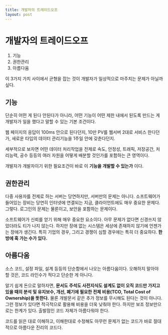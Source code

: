 ```yaml
---
title: 개발자의 트레이드오프
layout: post
---
```


# 개발자의 트레이드오프

1. 기능
2. 권한관리
3. 아름다움

이 3가지 가치 사이에서 균형을 잡는 것이 개발자가 일상적으로 마주치는 문제가 아닐까 싶다.

## 기능

단순히 어떤 게 된다 안된다가 아니라, 어떤 기능이 어떤 제한 내에서 된도록 만드는 게 개발자가 일을 했다고 말할 수 있는 기본 조건이다.

웹 페이지의 응답이 100ms 안으로 된다던지, 10만 PV를 웹서버 2대로 서비스 한다던가, 새로운 타입의 데이터 관리기능을 1주일 안에 갖춘다던지.

세부적으로 보자면 어떤 데이터 처리작업을 전제로 속도, 안정성, 트래픽, 저장공간, 처리능력, 공수 등등의 여러 자원을 어떻게 배분할 것인가를 포함하는 큰 영역이다.

개발자가 개발자이기 위한 필요조건이 바로 이 **기능을 개발할 수 있는가** 이다.

## 권한관리

다중 사용자를 전제로 하는 서버는 당연하지만, 서버만의 문제는 아니다. 소프트웨어가 들어있는 장비는 당연히 인터넷에 연결되는 지금, 클라이언트에도 매우 중요한 문제다. 그렇다. 로그인의 문제는 물론이고, 보안을 포함하는 문제이다.

소프트웨어가 신뢰를 얻기 위해 매우 중요한 요소이다. 아무 문제가 없다면 신경쓰지 않았더라도 티가 나지 않는다. 하지만 장애 없는 시스템은 세상에 존재하지 않기에 언젠가는 장애가 생긴다. 특히 기업의 경우, 그리고 경쟁이 심할 경우에는 특히 더 중요하다. **한방에 훅 가는 수가 있다.**

## 아름다움

소스 코드, 설정 파일, 설계 등등의 단순함에서 나오는 아름다움이다. 오해하지 말아야 할 것은, 코드 라인수가 적다고 단순한 게 아니다.

알기 쉽게 돈으로 말하자면, **문서도 주석도 사전지식도 설계도 없이 오직 코드만 가지고 있을 때의 분석 및 유지보수, 개선, 폐기에 필요한 전체 비용(TCO, Total Cost of Ownership)을 뜻한다.** 물론 개발문서 같은 추가 정보를 무시해도 된다는 것이 아니다. 그런 정보가 있다면 적극적으로 활용해 비용을 더욱 낮춰야 한다. 하지만 보조 정보만으로는 한계가 있다. 출발점인 코드 자체가 아름다워야 한다.

코드를 읽은 대로 이해하고, 이해한대로 수정해도 아무런 문제가 없는 코드가 바로 절대적으로 아름다운 진리의 코드다.
